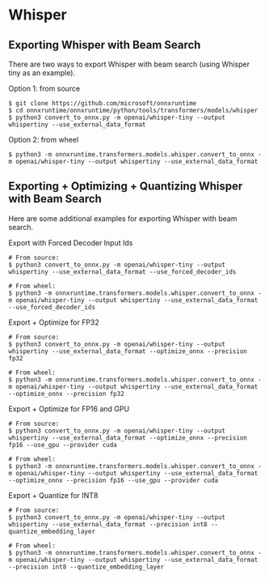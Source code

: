 # Whisper

## Exporting Whisper with Beam Search

There are two ways to export Whisper with beam search (using Whisper tiny as an example).

Option 1: from source
```
$ git clone https://github.com/microsoft/onnxruntime
$ cd onnxruntime/onnxruntime/python/tools/transformers/models/whisper
$ python3 convert_to_onnx.py -m openai/whisper-tiny --output whispertiny --use_external_data_format
```

Option 2: from wheel
```
$ python3 -m onnxruntime.transformers.models.whisper.convert_to_onnx -m openai/whisper-tiny --output whispertiny --use_external_data_format
```

## Exporting + Optimizing + Quantizing Whisper with Beam Search

Here are some additional examples for exporting Whisper with beam search.

Export with Forced Decoder Input Ids
```
# From source:
$ python3 convert_to_onnx.py -m openai/whisper-tiny --output whispertiny --use_external_data_format --use_forced_decoder_ids

# From wheel:
$ python3 -m onnxruntime.transformers.models.whisper.convert_to_onnx -m openai/whisper-tiny --output whispertiny --use_external_data_format --use_forced_decoder_ids
```

Export + Optimize for FP32
```
# From source:
$ python3 convert_to_onnx.py -m openai/whisper-tiny --output whispertiny --use_external_data_format --optimize_onnx --precision fp32

# From wheel:
$ python3 -m onnxruntime.transformers.models.whisper.convert_to_onnx -m openai/whisper-tiny --output whispertiny --use_external_data_format --optimize_onnx --precision fp32
```

Export + Optimize for FP16 and GPU
```
# From source:
$ python3 convert_to_onnx.py -m openai/whisper-tiny --output whispertiny --use_external_data_format --optimize_onnx --precision fp16 --use_gpu --provider cuda

# From wheel:
$ python3 -m onnxruntime.transformers.models.whisper.convert_to_onnx -m openai/whisper-tiny --output whispertiny --use_external_data_format --optimize_onnx --precision fp16 --use_gpu --provider cuda
```

Export + Quantize for INT8
```
# From source:
$ python3 convert_to_onnx.py -m openai/whisper-tiny --output whispertiny --use_external_data_format --precision int8 --quantize_embedding_layer

# From wheel:
$ python3 -m onnxruntime.transformers.models.whisper.convert_to_onnx -m openai/whisper-tiny --output whispertiny --use_external_data_format --precision int8 --quantize_embedding_layer
```
